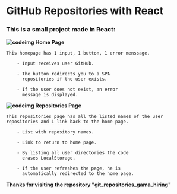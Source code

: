 # GitHub Repositories with React
### **This is a small project made in React:**



**![codeimg] Home Page**

    This homepage has 1 input, 1 button, 1 error menssage.

        - Input receives user GitHub.

        - The button redirects you to a SPA 
          repositories if the user exists.

        - If the user does not exist, an error 
          message is displayed.

**![codeimg] Repositories Page**

    This repositories page has all the listed names of the user 
    repositories and 1 link back to the home page.

        - List with repository names.

        - Link to return to home page.

        - By listing all user directories the code 
          erases LocalStorage.

        - If the user refreshes the page, he is 
          automatically redirected to the home page.

**Thanks for visiting the repository "git_repositories_gama_hiring"**


[codeimg]:https://icons.iconarchive.com/icons/thehoth/seo/16/seo-web-code-icon.png






    
